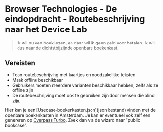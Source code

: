 # Browser Technologies - De eindopdracht - Routebeschrijving naar het Device Lab

> Ik wil nu een boek lezen, en daar wil ik geen geld voor betalen. Ik wil dus naar de dichtstbijzijnde openbare boekenkast.



## Vereisten

-	Toon routebeschrijving met kaartjes en noodzakelijke teksten
-	Maak offline beschikbaar
-	Gebruikers moeten meerdere varianten beschikbaar hebben, zelfs als ze offline zijn
-	De routebeschrijving moet ook te gebruiken zijn door mensen die blind zijn.

Hier kan je een [Usecase-boekenkasten.json](json bestand) vinden met de openbare boekenkasten in Amsterdam.
Je kan er eventueel ook zelf een genereren op [Overpass Turbo](https://overpass-turbo.eu/). Zoek dan via de wizard naar "public bookcase".

